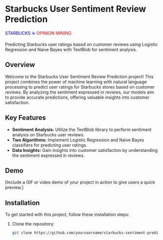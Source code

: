 # Starbucks User Sentiment Review Prediction

<span style="color:blue">STARBUCKS ☕️ </span>
<span style="color:red">OPINION MINING<span>


Predicting Starbucks user ratings based on customer reviews using Logistic Regression and Naive Bayes with TextBlob for sentiment analysis.

## Overview
Welcome to the Starbucks User Sentiment Review Prediction project! This project combines the power of machine learning with natural language processing to predict user ratings for Starbucks stores based on customer reviews. By analyzing the sentiment expressed in reviews, our models aim to provide accurate predictions, offering valuable insights into customer satisfaction.

## Key Features
- **Sentiment Analysis:** Utilize the TextBlob library to perform sentiment analysis on Starbucks user reviews.
- **Two Algorithms:** Implement Logistic Regression and Naive Bayes classifiers for predicting user ratings.
- **Data Insights:** Gain insights into customer satisfaction by understanding the sentiment expressed in reviews.

## Demo
[Include a GIF or video demo of your project in action to give users a quick preview.]

## Installation
To get started with this project, follow these installation steps:

1. Clone the repository:
   ```bash
   git clone https://github.com/yourusername/starbucks-sentiment-prediction.git
